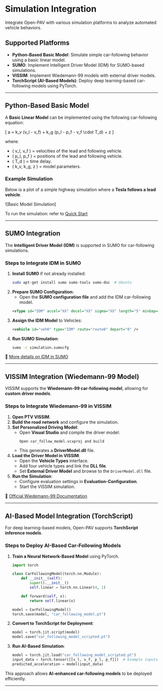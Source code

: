 # Simulation Integration

Integrate Open-PAV with various simulation platforms to analyze automated vehicle behaviors.

## Supported Platforms

- **Python-Based Basic Model**: Simulate simple car-following behavior using a basic linear model.
- **SUMO**: Implement Intelligent Driver Model (IDM) for SUMO-based simulations.
- **VISSIM**: Implement Wiedemann-99 models with external driver models.
- **TorchScript (AI-Based Models)**: Deploy deep learning-based car-following models using PyTorch.

---

## Python-Based Basic Model

A **Basic Linear Model** can be implemented using the following car-following equation:

\[
a = k_v (v_l - v_f) + k_g (p_l - p_f - v_f \cdot T_d) + z
\]

where:
- \( v_l, v_f \) = velocities of the lead and following vehicle.
- \( p_l, p_f \) = positions of the lead and following vehicle.
- \( T_d \) = time delay.
- \( k_v, k_g, z \) = model parameters.

### **Example Simulation**
Below is a plot of a simple highway simulation where a **Tesla follows a lead vehicle**.

![Basic Model Simulation]

To run the simulation:
refer to [Quick Start](quick_start.md)

---

## SUMO Integration

The **Intelligent Driver Model (IDM)** is supported in SUMO for car-following simulations.

### **Steps to Integrate IDM in SUMO**
1. **Install SUMO** if not already installed:
   ```bash
   sudo apt-get install sumo sumo-tools sumo-doc  # Ubuntu
   ```
2. **Prepare SUMO Configuration:**
   - Open the **SUMO configuration file** and add the IDM car-following model.
   ```xml
   <vType id="IDM" accel="XX" decel="XX" sigma="XX" length="5" minGap="2.5" maxSpeed="33.3" guiShape="passenger"/>
   ```
3. **Assign the IDM Model** to Vehicles:
   ```xml
   <vehicle id="veh0" type="IDM" route="route0" depart="0" />
   ```
4. **Run SUMO Simulation**:
   ```bash
   sumo -c simulation.sumocfg
   ```

🔗 [More details on IDM in SUMO](https://sumo.dlr.de/docs/Developer/How_To/Car-Following_Model.html)

---

## VISSIM Integration (Wiedemann-99 Model)

VISSIM supports the **Wiedemann-99 car-following model**, allowing for **custom driver models**.

### **Steps to Integrate Wiedemann-99 in VISSIM**
1. **Open PTV VISSIM**.
2. **Build the road network** and configure the simulation.
3. **Set Personalized Driving Model**:
   - Open **Visual Studio** and compile the driver model:
     ```bash
     Open car_follow_model.vcxproj and build
     ```
   - This generates a **DriverModel.dll** file.
4. **Load the Driver Model in VISSIM**:
   - Open the **Vehicle Types** interface.
   - Add four vehicle types and link the **DLL file**.
   - Set **External Driver Model** and browse to the `DriverModel.dll` file.
5. **Run the Simulation**:
   - Configure evaluation settings in **Evaluation-Configuration**.
   - Start the VISSIM simulation.

🔗 [Official Wiedemann-99 Documentation](https://www.ptvgroup.com)

---

## AI-Based Model Integration (TorchScript)

For deep learning-based models, Open-PAV supports **TorchScript inference models**.

### **Steps to Deploy AI-Based Car-Following Models**
1. **Train a Neural Network-Based Model** using PyTorch.
   ```python
   import torch

   class CarFollowingModel(torch.nn.Module):
       def __init__(self):
           super().__init__()
           self.linear = torch.nn.Linear(4, 1)

       def forward(self, x):
           return self.linear(x)

   model = CarFollowingModel()
   torch.save(model, "car_following_model.pt")
   ```
2. **Convert to TorchScript for Deployment**:
   ```python
   model = torch.jit.script(model)
   model.save("car_following_model_scripted.pt")
   ```
3. **Run AI-Based Simulation**:
   ```python
   model = torch.jit.load("car_following_model_scripted.pt")
   input_data = torch.tensor([[v_l, v_f, p_l, p_f]])  # Example inputs
   predicted_acceleration = model(input_data)
   ```

This approach allows **AI-enhanced car-following models** to be deployed efficiently.

---

